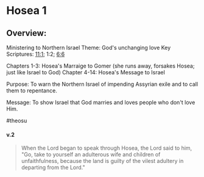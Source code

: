 # Hosea 1

## Overview:
Ministering to Northern Israel
Theme: God's unchanging love
Key Scriptures: [11:1](Hosea11#v.1); 1:2; [6:6](Hosea6#v.6)

Chapters 1-3: Hosea's Marraige to Gomer (she runs away, forsakes Hosea; just like Israel to God)
Chapter 4-14: Hosea's Message to Israel

Purpose:
To warn the Northern Israel of impending Assyrian exile and to call them to repentance.

Message:
To show Israel that God marries and loves people who don't love Him.

#theosu 

#### v.2
>When the Lord began to speak through Hosea, the Lord said to him, "Go, take to yourself an adulterous wife and children of unfaithfulness, because the land is guilty of the vilest adultery in departing from the Lord."



